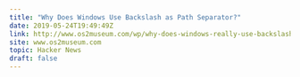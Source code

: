 ```yaml
---
title: "Why Does Windows Use Backslash as Path Separator?"
date: 2019-05-24T19:49:49Z
link: http://www.os2museum.com/wp/why-does-windows-really-use-backslash-as-path-separator/?utm_medium=RSS&utm_source=hune
site: www.os2museum.com
topic: Hacker News
draft: false
---
```

